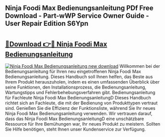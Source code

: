 ## Ninja Foodi Max Bedienungsanleitung PDf Free Download - Part-wWP Service Owner Guide - User Repair Edition S6Ypn

# <h2><a href="http://df1fbqy.blite.top/?on=Ninja+Foodi+Max+Bedienungsanleitung">🔗Download 👉🔴 Ninja Foodi Max Bedienungsanleitung</a></h2>

[![Ninja Foodi Max Bedienungsanleitung new download](https://i.imgur.com/lujVjoI.png)](http://df1fbqy.blite.top/?on=Ninja+Foodi+Max+Bedienungsanleitung)
Willkommen bei der Bedienungsanleitung für Ihren neu eingetroffenen Ninja Foodi Max Bedienungsanleitung. Dieses Handbuch soll Ihnen helfen, das Beste aus Ihrem Produkt herauszuholen, indem es einen umfassenden Überblick über seine Funktionen, den Installationsprozess, die Bedienungsanleitung, Wartungstipps und Fehlerbehebungsverfahren gibt. Bedienungsanleitung für Fachleute Ninja Foodi Max BedienungsanleitungD Dieses Handbuch richtet sich an Fachleute, die mit der Bedienung von Produkttypen vertraut sind. Genießen Sie die Effizienz der Funktionsliste, während Sie Ihr neues Ninja Foodi Max Bedienungsanleitung verwenden. Wir vertrauen darauf, dass das Ninja Foodi Max BedienungsanleitungD eine unschätzbare Ressource für Ihre Bemühungen war, Ihr neues Produkt zu meistern. Sollten Sie Hilfe benötigen, steht Ihnen unser Kundenservice zur Verfügung.
